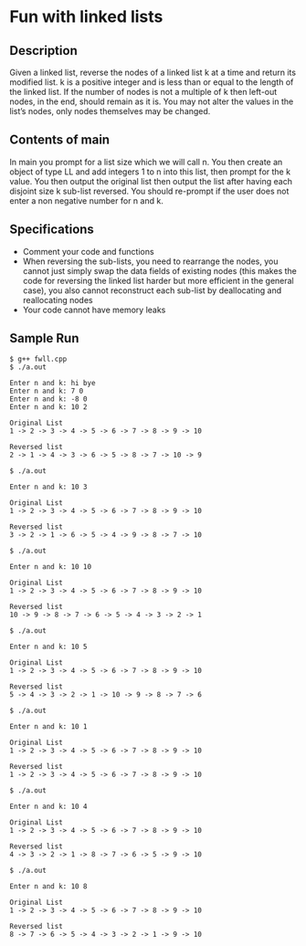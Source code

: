 # Fun with linked lists
## Description

Given a linked list, reverse the nodes of a linked list k at a time and return its modified list. k is a positive integer
and is less than or equal to the length of the linked list. If the number of nodes is not a multiple of k then
left-out nodes, in the end, should remain as it is. You may not alter the values in the list’s nodes, only nodes
themselves may be changed. 

## Contents of main

In main you prompt for a list size which we will call n. You then create an object of type LL<int> and add
integers 1 to n into this list, then prompt for the k value. You then output the original list then output the
list after having each disjoint size k sub-list reversed. You should re-prompt if the user does not enter a non
negative number for n and k.

## Specifications

- Comment your code and functions
- When reversing the sub-lists, you need to rearrange the nodes, you cannot just simply swap the data
    fields of existing nodes (this makes the code for reversing the linked list harder but more efficient in
    the general case), you also cannot reconstruct each sub-list by deallocating and reallocating nodes
- Your code cannot have memory leaks

## Sample Run

```
$ g++ fwll.cpp
$ ./a.out
```
```
Enter n and k: hi bye
Enter n and k: 7 0
Enter n and k: -8 0
Enter n and k: 10 2

Original List
1 -> 2 -> 3 -> 4 -> 5 -> 6 -> 7 -> 8 -> 9 -> 10

Reversed list
2 -> 1 -> 4 -> 3 -> 6 -> 5 -> 8 -> 7 -> 10 -> 9
```
```
$ ./a.out

Enter n and k: 10 3

Original List
1 -> 2 -> 3 -> 4 -> 5 -> 6 -> 7 -> 8 -> 9 -> 10

Reversed list
3 -> 2 -> 1 -> 6 -> 5 -> 4 -> 9 -> 8 -> 7 -> 10
```
```
$ ./a.out

Enter n and k: 10 10

Original List
1 -> 2 -> 3 -> 4 -> 5 -> 6 -> 7 -> 8 -> 9 -> 10

Reversed list
10 -> 9 -> 8 -> 7 -> 6 -> 5 -> 4 -> 3 -> 2 -> 1
```
```
$ ./a.out

Enter n and k: 10 5

Original List
1 -> 2 -> 3 -> 4 -> 5 -> 6 -> 7 -> 8 -> 9 -> 10

Reversed list
5 -> 4 -> 3 -> 2 -> 1 -> 10 -> 9 -> 8 -> 7 -> 6
```
```
$ ./a.out

Enter n and k: 10 1

Original List
1 -> 2 -> 3 -> 4 -> 5 -> 6 -> 7 -> 8 -> 9 -> 10

Reversed list
1 -> 2 -> 3 -> 4 -> 5 -> 6 -> 7 -> 8 -> 9 -> 10
```
```
$ ./a.out

Enter n and k: 10 4

Original List
1 -> 2 -> 3 -> 4 -> 5 -> 6 -> 7 -> 8 -> 9 -> 10

Reversed list
4 -> 3 -> 2 -> 1 -> 8 -> 7 -> 6 -> 5 -> 9 -> 10
```
```
$ ./a.out

Enter n and k: 10 8

Original List
1 -> 2 -> 3 -> 4 -> 5 -> 6 -> 7 -> 8 -> 9 -> 10

Reversed list
8 -> 7 -> 6 -> 5 -> 4 -> 3 -> 2 -> 1 -> 9 -> 10
```
